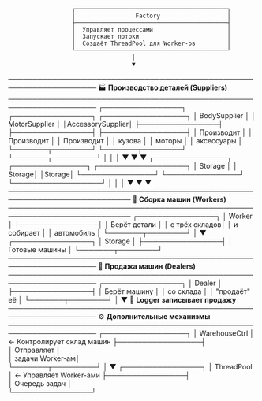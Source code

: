                       ┌───────────────────────────────────────────┐
                      │                 Factory                   │
                      ├───────────────────────────────────────────┤
                      │  Управляет процессами                     │
                      │  Запускает потоки                         │
                      │  Создаёт ThreadPool для Worker-ов         │
                      └───────────────────────────────────────────┘
                                       │
                                       ▼
────────────────────────────────────────────────────────────────────
   🏭 **Производство деталей (Suppliers)**  
────────────────────────────────────────────────────────────────────
       ┌────────────────┐      ┌────────────────┐      ┌─────────────────┐
       │  BodySupplier  │      │ MotorSupplier  │      │AccessorySupplier│
       ├────────────────┤      ├────────────────┤      ├─────────────────┤
       │  Производит    │      │  Производит    │      │  Производит     │
       │  кузова        │      │  моторы        │      │  аксессуары     │
       └───────┬────────┘      └───────┬────────┘      └───────┬─────────┘
               │                       │                       │
               ▼                       ▼                       ▼
       ┌───────────────┐       ┌───────────────┐       ┌──────────────────┐
       │ Storage<Body> │       │ Storage<Motor>│       │Storage<Accessory>│
       └───────────────┘       └───────────────┘       └──────────────────┘
               │                       │                       │
               ▼                       ▼                       ▼
───────────────────────────────────────────────────────────────────────────
    🔧 **Сборка машин (Workers)**  
───────────────────────────────────────────────────────────────────────────
            ┌────────────────┐
            │    Worker      │
            ├────────────────┤
            │  Берёт детали  │
            │  с трёх складов│
            │  и собирает    │
            │  автомобиль    │
            └───────┬────────┘
                    │
                    ▼
            ┌────────────────┐
            │ Storage<Car>   │
            ├────────────────┤
            │ Готовые машины │
            └───────┬────────┘
────────────────────────────────────────────────────────────────────
    🚗 **Продажа машин (Dealers)**  
────────────────────────────────────────────────────────────────────
            ┌────────────────┐
            │    Dealer      │
            ├────────────────┤
            │  Берёт машину  │
            │  со склада     │
            │  "продаёт" её  │
            └───────┬────────┘
                    │
                    ▼
          📝 **Logger записывает продажу**  
────────────────────────────────────────────────────────────────────
   ⚙ **Дополнительные механизмы**  
────────────────────────────────────────────────────────────────────
         ┌─────────────────┐
         │ WarehouseCtrl   │  ← Контролирует склад машин
         ├─────────────────┤  
         │ Отправляет      │  
         │ задачи Worker-ам│  
         └───────┬─────────┘
                 │
                 ▼
         ┌────────────────┐
         │   ThreadPool   │  ← Управляет Worker-ами
         ├────────────────┤  
         │ Очередь задач  │  
         └────────────────┘
